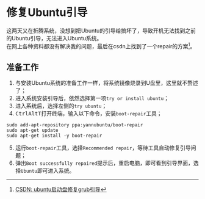 # 修复Ubuntu引导

这两天又在折腾系统，没想到把Ubuntu的引导给搞坏了，导致开机无法找到之前的Ubuntu引导，无法进入Ubuntu系统。  
在网上各种资料都没有解决我的问题，最后在csdn上找到了一个repair的方案[^method]。

## 准备工作

1. 与安装Ubuntu系统的准备工作一样，将系统镜像烧录到U盘里，这里就不赘述了；
2. 进入系统安装引导后，依然选择第一项`try or install ubuntu`；
3. 进入系统后，选择左侧的`try ubuntu`；
4. <kbd>Ctrl</kbd><kbd>Alt</kbd><kbd>T</kbd>打开终端，输入以下命令，安装`boot-repair`工具；
```shell
sudo add-apt-repository ppa:yannubuntu/boot-repair
sudo apt-get update
sudo apt-get install -y boot-repair
```
5. 运行`boot-repair`工具，选择`Recommended repair`，等待工具自动修复引导问题；
6. 弹出`Boot successfully repaired`提示后，重启电脑，即可看到引导界面，选择`Ubuntu`即可进入系统。



[^method]: [CSDN: ubuntu启动盘修复grub引导](https://blog.csdn.net/kevin_1996/article/details/124086483)